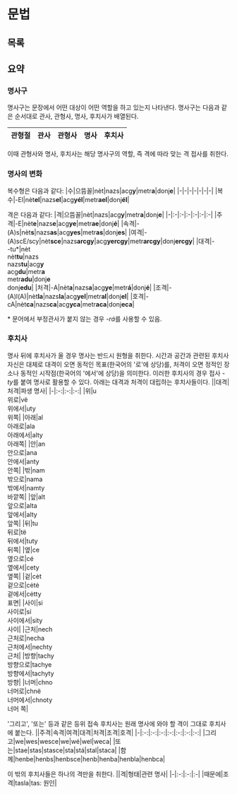 
# 문법
## 목록

## 요약

### 명사구

명사구는 문장에서 어떤 대상이 어떤 역할을 하고 있는지 나타낸다. 명사구는 다음과 같은 순서대로 관사, 관형사, 명사, 후치사가 배열된다.

| 관형절 | 관사 | 관형사 | 명사 | 후치사 |
|-|-|-|-|-|

이때 관형사와 명사, 후치사는 해당 명사구의 역할, 즉 격에 따라 맞는 격 접사를 취한다.

### 명사의 변화

복수형은 다음과 같다:
|수|으뜸꼴|nèt|nazs|acg**y**|metr**a**|donj**e**|
|-|-|-|-|-|-|-|
|복수|-El|nèt**el**|nazs**el**|acg**yél**|metr**ael**|donj**él**|

격은 다음과 같다:
|격|으뜸꼴|nèt|nazs|acg**y**|metr**a**|donj**e**|
|-|:-|:-|:-|:-|:-|:-|
|주격|-E|nèt**e**|nazs**e**|acg**ye**|metr**ae**|donj**é**|
|속격|-(A)s|nèt**s**|nazs**as**|acg**yes**|metr**as**|donj**es**|
|여격|-(A)scE/scy|nèt**sce**|nazs**arcgy**|acg**yercgy**|metr**arcgy**|donj**ercgy**|
|대격|-<br>-tu*|nèt<br>nèt**tu**|nazs<br>nazs**tu**|acg**y**<br>acg**du**|metr**a**<br>metr**adu**|donj**e**<br>donj**edu**|
|처격|-A|nèt**a**|nazs**a**|acg**ye**|metr**á**|donj**é**|
|조격|-(A)l(A)|nèt**la**|nazs**la**|acg**yel**|metr**al**|donj**el**|
|호격|-cA|nèt**ca**|nazs**ca**|acg**yca**|metr**aca**|donj**eca**|

\* 문어에서 부정관사가 붙지 않는 경우 *-rá*를 사용할 수 있음.

### 후치사

명사 뒤에 후치사가 올 경우 명사는 반드시 원형을 취한다. 시간과 공간과 관련된 후치사 자신은 대체로 대격이 오면 동적인 목표(한국어의 '로'에 상당)를, 처격이 오면 정적인 장소나 동적인 시작점(한국어의 '에서'에 상당)을 의미한다. 이러한 후치사의 경우 접사 *-ty*를 붙여 명사로 활용할 수 있다. 아래는 대격과 처격이 대립하는 후치사들이다.
||대격|처격|파생 명사|
|-|:-:|:-:|:-:|
|위|u<br>위로|vë<br>위에서|uty<br>위쪽|
|아래|al<br>아래로|ala<br>아래에서|alty<br>아래쪽|
|안|an<br>안으로|ana<br>안에서|anty<br>안쪽|
|밖|nam<br>밖으로|nama<br>밖에서|namty<br>바깥쪽|
|앞|alt<br>앞으로|alta<br>앞에서|alty<br>앞쪽|
|뒤|tu<br>뒤로|të<br>뒤에서|tuty<br>뒤쪽|
|옆|ce<br>옆으로|cé<br>옆에서|cety<br>옆쪽|
|겉|cėt<br>겉으로|cėtė<br>겉에서|cėtty<br>표면|
|사이|si<br>사이로|sí<br>사이에서|sity<br>사이|
|근처|nech<br>근처로|necha<br>근처에서|nechty<br>근처|
|방향|tachy<br>방향으로|tachye<br>방향에서|tachyty<br>방향|
|너머|chno<br>너머로|chnë<br>너머에서|chnoty<br>너머 쪽|

'그리고', '또는' 등과 같은 등위 접속 후치사는 원래 명사에 와야 할 격이 그대로 후치사에 붙는다.
||주격|속격|여격|대격|처격|조격|호격|
|-|:-:|:-:|:-:|:-:|:-:|:-:|:-:|
|그리고|we|wes|wesce|we|wé|wel|weca|
|또는|stae|stas|stasce|sta|stá|stal|staca|
|함께|henbe|henbs|henbsce|henb|henba|henbla|henbca|

이 밖의 후치사들은 하나의 격만을 취한다.
||격|형태|관련 명사|
|-|:-:|:-:|:-|
|때문에|조격|tasla|tas: 원인|

